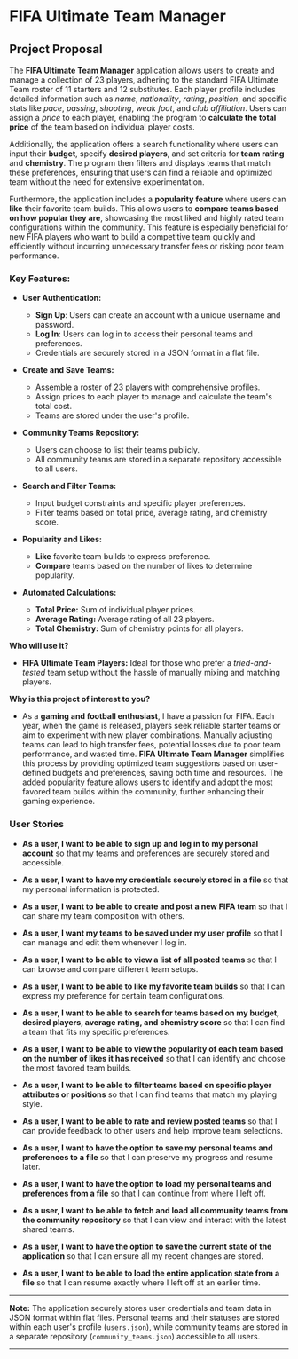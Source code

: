 # FIFA Ultimate Team Manager

## Project Proposal

The **FIFA Ultimate Team Manager** application allows users to create and manage a collection of 23 players, adhering to the standard FIFA Ultimate Team roster of 11 starters and 12 substitutes. Each player profile includes detailed information such as *name*, *nationality*, *rating*, *position*, and specific stats like *pace*, *passing*, *shooting*, *weak foot*, and *club affiliation*. Users can assign a *price* to each player, enabling the program to **calculate the total price** of the team based on individual player costs.

Additionally, the application offers a search functionality where users can input their **budget**, specify **desired players**, and set criteria for **team rating** and **chemistry**. The program then filters and displays teams that match these preferences, ensuring that users can find a reliable and optimized team without the need for extensive experimentation.

Furthermore, the application includes a **popularity feature** where users can **like** their favorite team builds. This allows users to **compare teams based on how popular they are**, showcasing the most liked and highly rated team configurations within the community. This feature is especially beneficial for new FIFA players who want to build a competitive team quickly and efficiently without incurring unnecessary transfer fees or risking poor team performance.

### **Key Features:**

- **User Authentication:**
  - **Sign Up**: Users can create an account with a unique username and password.
  - **Log In**: Users can log in to access their personal teams and preferences.
  - Credentials are securely stored in a JSON format in a flat file.

- **Create and Save Teams:**
  - Assemble a roster of 23 players with comprehensive profiles.
  - Assign prices to each player to manage and calculate the team's total cost.
  - Teams are stored under the user's profile.

- **Community Teams Repository:**
  - Users can choose to list their teams publicly.
  - All community teams are stored in a separate repository accessible to all users.

- **Search and Filter Teams:**
  - Input budget constraints and specific player preferences.
  - Filter teams based on total price, average rating, and chemistry score.

- **Popularity and Likes:**
  - **Like** favorite team builds to express preference.
  - **Compare** teams based on the number of likes to determine popularity.

- **Automated Calculations:**
  - **Total Price:** Sum of individual player prices.
  - **Average Rating:** Average rating of all 23 players.
  - **Total Chemistry:** Sum of chemistry points for all players.

**Who will use it?**

- **FIFA Ultimate Team Players:** Ideal for those who prefer a *tried-and-tested* team setup without the hassle of manually mixing and matching players.

**Why is this project of interest to you?**

- As a **gaming and football enthusiast**, I have a passion for FIFA. Each year, when the game is released, players seek reliable starter teams or aim to experiment with new player combinations. Manually adjusting teams can lead to high transfer fees, potential losses due to poor team performance, and wasted time. **FIFA Ultimate Team Manager** simplifies this process by providing optimized team suggestions based on user-defined budgets and preferences, saving both time and resources. The added popularity feature allows users to identify and adopt the most favored team builds within the community, further enhancing their gaming experience.

### User Stories

- **As a user, I want to be able to sign up and log in to my personal account** so that my teams and preferences are securely stored and accessible.

- **As a user, I want to have my credentials securely stored in a file** so that my personal information is protected.

- **As a user, I want to be able to create and post a new FIFA team** so that I can share my team composition with others.

- **As a user, I want my teams to be saved under my user profile** so that I can manage and edit them whenever I log in.

- **As a user, I want to be able to view a list of all posted teams** so that I can browse and compare different team setups.

- **As a user, I want to be able to like my favorite team builds** so that I can express my preference for certain team configurations.

- **As a user, I want to be able to search for teams based on my budget, desired players, average rating, and chemistry score** so that I can find a team that fits my specific preferences.

- **As a user, I want to be able to view the popularity of each team based on the number of likes it has received** so that I can identify and choose the most favored team builds.

- **As a user, I want to be able to filter teams based on specific player attributes or positions** so that I can find teams that match my playing style.

- **As a user, I want to be able to rate and review posted teams** so that I can provide feedback to other users and help improve team selections.

- **As a user, I want to have the option to save my personal teams and preferences to a file** so that I can preserve my progress and resume later.

- **As a user, I want to have the option to load my personal teams and preferences from a file** so that I can continue from where I left off.

- **As a user, I want to be able to fetch and load all community teams from the community repository** so that I can view and interact with the latest shared teams.

- **As a user, I want to have the option to save the current state of the application** so that I can ensure all my recent changes are stored.

- **As a user, I want to be able to load the entire application state from a file** so that I can resume exactly where I left off at an earlier time.

---

**Note:** The application securely stores user credentials and team data in JSON format within flat files. Personal teams and their statuses are stored within each user's profile (`users.json`), while community teams are stored in a separate repository (`community_teams.json`) accessible to all users.

---
